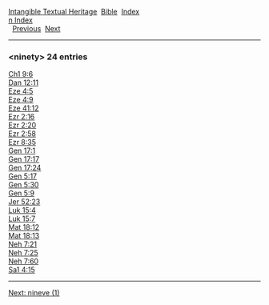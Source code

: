 [Intangible Textual Heritage](../../index)  [Bible](../index) 
[Index](index)   
[n Index](_n_)  
  [Previous](c07855)  [Next](c07857) 

------------------------------------------------------------------------

### &lt;ninety&gt; 24 entries

[Ch1 9:6](../kjv/ch1009.htm#006)  
[Dan 12:11](../kjv/dan012.htm#011)  
[Eze 4:5](../kjv/eze004.htm#005)  
[Eze 4:9](../kjv/eze004.htm#009)  
[Eze 41:12](../kjv/eze041.htm#012)  
[Ezr 2:16](../kjv/ezr002.htm#016)  
[Ezr 2:20](../kjv/ezr002.htm#020)  
[Ezr 2:58](../kjv/ezr002.htm#058)  
[Ezr 8:35](../kjv/ezr008.htm#035)  
[Gen 17:1](../kjv/gen017.htm#001)  
[Gen 17:17](../kjv/gen017.htm#017)  
[Gen 17:24](../kjv/gen017.htm#024)  
[Gen 5:17](../kjv/gen005.htm#017)  
[Gen 5:30](../kjv/gen005.htm#030)  
[Gen 5:9](../kjv/gen005.htm#009)  
[Jer 52:23](../kjv/jer052.htm#023)  
[Luk 15:4](../kjv/luk015.htm#004)  
[Luk 15:7](../kjv/luk015.htm#007)  
[Mat 18:12](../kjv/mat018.htm#012)  
[Mat 18:13](../kjv/mat018.htm#013)  
[Neh 7:21](../kjv/neh007.htm#021)  
[Neh 7:25](../kjv/neh007.htm#025)  
[Neh 7:60](../kjv/neh007.htm#060)  
[Sa1 4:15](../kjv/sa1004.htm#015)  

------------------------------------------------------------------------

[Next: nineve (1)](c07857)
